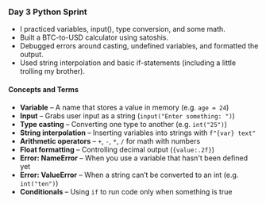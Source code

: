 ### Day 3 Python Sprint

- I practiced variables, input(), type conversion, and some math.
- Built a BTC-to-USD calculator using satoshis.
- Debugged errors around casting, undefined variables, and formatted the output.
- Used string interpolation and basic if-statements (including a little trolling my brother).

#### Concepts and Terms

- **Variable** – A name that stores a value in memory (e.g. `age = 24`)
- **Input** – Grabs user input as a string (`input("Enter something: ")`)
- **Type casting** – Converting one type to another (e.g. `int("25")`)
- **String interpolation** – Inserting variables into strings with `f"{var} text"`
- **Arithmetic operators** – `+`, `-`, `*`, `/` for math with numbers
- **Float formatting** – Controlling decimal output (`{value:.2f}`)
- **Error: NameError** – When you use a variable that hasn't been defined yet
- **Error: ValueError** – When a string can’t be converted to an int (e.g. `int("ten")`)
- **Conditionals** – Using `if` to run code only when something is true

